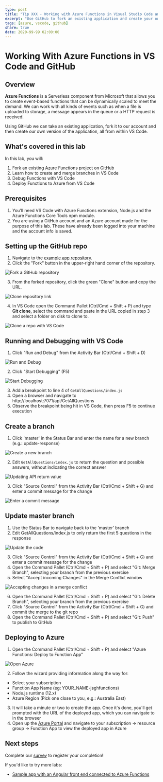 ```yaml
---
type: post
title: "Tip XXX - Working with Azure Functions in Visual Studio Code and GitHub"
excerpt: "Use GitHub to fork an existing application and create your own version before deploying to Azure, all from within VS Code."
tags: [azure, vscode, github]
share: true
date: 2020-99-99 02:00:00
---
```


# Working With Azure Functions in VS Code and GitHub

## Overview

**Azure Functions** is a Serverless component from Microsoft that allows you to create event-based functions that can be dynamically scaled to meet the demand. We can work with all kinds of events such as when a file is uploaded to storage, a message appears in the queue or a HTTP request is received.

Using GitHub we can take an existing application, fork it to our account and then create our own version of the application, all from within VS Code.

## What's covered in this lab

In this lab, you will:

1. Fork an existing Azure Functions project on GitHub
2. Learn how to create and merge branches in VS Code
3. Debug Functions with VS Code
4. Deploy Functions to Azure from VS Code

## Prerequisites

1. You'll need VS Code with Azure Functions extension, Node.js and the Azure Functions Core Tools npm module.
2. You are using a GitHub account and an Azure account made for the purpose of this lab. These have already been logged into your machine and the account info is saved.

## Setting up the GitHub repo

1. Navigate to the [example app repository](https://github.com/aaronpowell/trivia-api).
2. Click the "Fork" button in the upper-right hand corner of the repository.

![Fork a GitHub repository](./images/001.png)

3. From the forked repository, click the green "Clone" button and copy the URL.

![Clone repository link](./images/002.png)

4. In VS Code open the Command Pallet (Ctrl/Cmd + Shift + P) and type **Git clone**, select the command and paste in the URL copied in step 3 and select a folder on disk to clone to.

![Clone a repo with VS Code](./images/003.png)

## Running and Debugging with VS Code

1. Click "Run and Debug" from the Activity Bar (Ctrl/Cmd + Shift + D)

![Run and Debug](./images/004.png)

2. Click "Start Debugging" (F5)

![Start Debugging](./images/005.png)

3. Add a breakpoint to line 4 of `GetAllQuestions/index.js`
4. Open a browser and navigate to http://localhost:7071/api/GetAllQuestions
5. Observe the breakpoint being hit in VS Code, then press F5 to continue execution

## Create a branch

1. Click 'master' in the Status Bar and enter the name for a new branch (e.g.: update-response)

![Create a new branch](./images/006.png)

2. Edit `GetAllQuestions/index.js` to return the question and possible answers, without indicating the correct answer

![Updating API return value](./images/007.png)

3. Click "Source Control" from the Activity Bar (Ctrl/Cmd + Shift + G) and enter a commit message for the change

![Enter a commit message](./images/008.png)

## Update master branch

1. Use the Status Bar to navigate back to the 'master' branch
2. Edit GetAllQuestions/index.js to only return the first 5 questions in the response

![Update the code](./images/009.png)

3. Click "Source Control" from the Activity Bar (Ctrl/Cmd + Shift + G) and enter a commit message for the change
4. Open the Command Pallet (Ctrl/Cmd + Shift + P) and select "Git: Merge Branch", selecting your branch from the previous exercise
5. Select "Accept incoming Changes" in the Merge Conflict window

![Accepting changes in a merge conflict](./images/010.png)

6. Open the Command Pallet (Ctrl/Cmd + Shift + P) and select "Git: Delete Branch", selecting your branch from the previous exercise
7. Click "Source Control" from the Activity Bar (Ctrl/Cmd + Shift + G) and commit the merge to the git repo
8. Open the Command Pallet (Ctrl/Cmd + Shift + P) and select "Git: Push" to publish to GitHub

## Deploying to Azure

1. Open the Command Pallet (Ctrl/Cmd + Shift + P) and select "Azure Functions: Deploy to Function App"

![Open Azure](./images/011.png)

2. Follow the wizard providing information along the way for:

- Select your subscription
- Function App Name (eg: YOUR_NAME-jsghfunctions)
- Node.js runtime (12.x)
- Azure Region (Pick one close to you, e.g.: Australia East)

3. It will take a minute or two to create the app. Once it's done, you'll get prompted with the URL of the deployed app, which you can navigate to in the browser
4. Open up the [Azure Portal](https://portal.azure.com) and navigate to your subscription -> resource group -> Function App to view the deployed app in Azure

## Next steps

Complete our [survey](https://aka.ms/js19) to register your completion!

If you'd like to try more labs:

- [Sample app with an Angular front end connected to Azure Functions](https://github.com/fiveisprime/apm)
